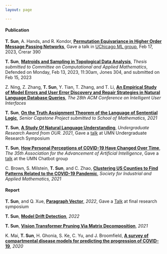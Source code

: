 ```yaml
---
layout: page

---
```

#### Publication
**T. Sun**, A. Hands, and R. Kondor, **[Permutation Equivariance in Higher Order Message Passing Networks](https://arxiv.org/abs/2306.10767.pdf)**, Gave a talk in [UChicago ML group](https://voices.uchicago.edu/machinelearning/), Feb 17, 2023, Crerar 390

**T. Sun**, **[Matroids and Sampling in Topological Data Analysis]()**, *Thesis submitted to Committee on Computational and Applied Mathematics*, Defended on Monday, Feb 13, 2023, 11:30am, Jones 304, and submitted on Feb 15, 2023

Z. Ning, Z. Zhang, **T. Sun**, Y. Tian, T. Zhang, and T. Li, **[An Empirical Study of Model Errors and User Error Discovery and Repair Strategies in Natural Language Database Queries](https://dl.acm.org/doi/10.1145/3581641.3584067)**, *The 28th ACM Conference on Intelligent User Interfaces*

**T. Sun**, **[On the Truth Assignment Theorem of the Language of Sentential Logic](https://arxiv.org/abs/2303.10750)**, *Senior Capstone Project submitted to School of Mathematics, 2021*

**T. Sun**, **[A Study Of Natural Language Understanding](/assets/img/UROP.pdf)**, *Undergraduate Research Award from OUR. 2021*, Gave a [talk](https://cse.umn.edu/cs/news/three-students-present-spring-undergraduate-research-symposium) at UMN Undergraduate Research Symposium

**T. Sun**, **[How Personal Perceptions of COVID-19 Have Changed Over Time](/assets/img/aaai2021.pdf)**, *The 35th Association for the Advancement of Artificial Intelligence*, Gave a [talk](assets/img/aaaislides.pdf) at the UMN Chatbot group
 
C. Brown, S. Milstein, **T. Sun**, and C. Zhao, **[Clustering US Counties to Find Patterns Related to the COVID-19 Pandemic](https://arxiv.org/abs/2303.11936)**, *Society for Industrial and Applied Mathematics, 2021*


#### Report
**T. Sun**, and Q. Xue, **[Paragraph Vector](assets/img/Paragraph_Vector.pdf)**, *2022*, Gave a [Talk](assets/img/pv_slides.pdf) at final research symposium

**T. Sun**, **[Model Drift Detection](assets/img/mdd.pdf)**, *2022*

**T. Sun**, **[Vision Transformer Pruning Via Matrix Decomposition](assets/img/VT.pdf)**, *2021*

K. Mai, **T. Sun**, H. Ghonia, S. Ke, C. Yu, and J. Broomfield, **[A survey of compartmental disease models for predicting the progression of COVID-19](assets/img/survey.pdf)**, *2020*
